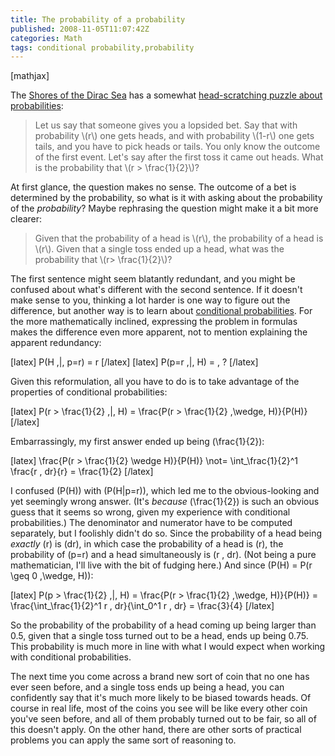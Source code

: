 ```yaml
---
title: The probability of a probability
published: 2008-11-05T11:07:42Z
categories: Math
tags: conditional probability,probability
---
```


[mathjax]

The <a href="http://diracseashore.wordpress.com/2008/11/05/probabilities-in-physics/">Shores of the Dirac Sea</a> has a somewhat <a href="http://diracseashore.wordpress.com/2008/11/05/probabilities-in-physics/">head-scratching puzzle about probabilities</a>:
<blockquote cite="http://diracseashore.wordpress.com/2008/11/05/probabilities-in-physics/">
Let us say that someone gives you a lopsided bet.  Say that with probability \(r\) one gets heads, and with probability \(1-r\) one gets tails, and you have to pick heads or tails.  You only know the outcome of the first event.  Let's say after the first toss it came out heads. What is the probability that \(r &gt; \frac{1}{2}\)?</blockquote>
<!--more-->

At first glance, the question makes no sense.  The outcome of a bet is determined by the probability, so what is it with asking about the probability of the <em>probability</em>?  Maybe rephrasing the question might make it a bit more clearer:
<blockquote>
Given that the probability of a head is \(r\), the probability of a head is \(r\).  Given that a single toss ended up a head, what was the probability that \(r&gt; \frac{1}{2}\)?</blockquote>
The first sentence might seem blatantly redundant, and you might be confused about what's different with the second sentence.  If it doesn't make sense to you, thinking a lot harder is one way to figure out the difference, but another way is to learn about <a href="http://en.wikipedia.org/wiki/Conditional_probability">conditional probabilities</a>.  For the more mathematically inclined, expressing the problem in formulas makes the difference even more apparent, not to mention explaining the apparent redundancy:

[latex] P(H \,|\, p=r) = r [/latex]
[latex] P(p=r \,|\, H) = \, ? [/latex]

Given this reformulation, all you have to do is to take advantage of the properties of conditional probabilities:

[latex] P(r &gt; \frac{1}{2} \,|\, H) = \frac{P(r &gt; \frac{1}{2} \,\wedge\, H)}{P(H)} [/latex]

Embarrassingly, my first answer ended up being \(\frac{1}{2}\):

[latex] \frac{P(r &gt; \frac{1}{2} \wedge H)}{P(H)} \not= \int_\frac{1}{2}^1 \frac{r \, dr}{r} = \frac{1}{2} [/latex]

I confused \(P(H)\) with \(P(H|p=r)\), which led me to the obvious-looking and yet seemingly wrong answer.  (It's <em>because</em> \(\frac{1}{2}\) is such an obvious guess that it seems so wrong, given my experience with conditional probabilities.)  The denominator and numerator have to be computed separately, but I foolishly didn't do so.  Since the probability of a head being <em>exactly</em> \(r\) is \(dr\), in which case the probability of a head is \(r\), the probability of \(p=r\) and a head simultaneously is \(r \, dr\).  (Not being a pure mathematician, I'll live with the bit of fudging here.)  And since \(P(H) = P(r \geq 0 \,\wedge\, H)\):

[latex] P(p &gt; \frac{1}{2} \,|\, H) = \frac{P(r &gt; \frac{1}{2} \,\wedge\, H)}{P(H)} = \frac{\int_\frac{1}{2}^1 r \, dr}{\int_0^1 r \, dr} = \frac{3}{4} [/latex]

So the probability of the probability of a head coming up being larger than 0.5, given that a single toss turned out to be a head, ends up being 0.75.  This probability is much more in line with what I would expect when working with conditional probabilities.

The next time you come across a brand new sort of coin that no one has ever seen before, and a single toss ends up being a head, you can confidently say that it's much more likely to be biased towards heads.  Of course in real life, most of the coins you see will be like every other coin you've seen before, and all of them probably turned out to be fair, so all of this doesn't apply.  On the other hand, there are other sorts of practical problems you can apply the same sort of reasoning to.

